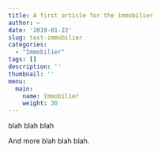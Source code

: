 ```yaml
---
title: A first article for the immobilier
author: ~
date: '2019-01-22'
slug: test-immobilier
categories: 
  - "Immobilier"
tags: []
description: ''
thumbnail: ''
menu: 
  main:
    name: Immobilier
    weight: 30
---
```


blah blah blah

<!--more-->

And more blah blah blah.
